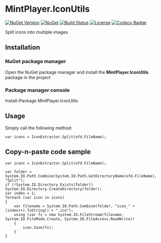 # MintPlayer.IconUtils
[![NuGet Version](https://img.shields.io/nuget/v/MintPlayer.IconUtils.svg?style=flat)](https://www.nuget.org/packages/MintPlayer.IconUtils)
[![NuGet](https://img.shields.io/nuget/dt/MintPlayer.IconUtils.svg?style=flat)](https://www.nuget.org/packages/MintPlayer.IconUtils)
[![Build Status](https://travis-ci.org/MintPlayer/MintPlayer.IconUtils.svg?branch=master)](https://travis-ci.org/MintPlayer/MintPlayer.IconUtils)
[![License](https://img.shields.io/badge/License-Apache%202.0-green.svg)](https://opensource.org/licenses/Apache-2.0)
[![Codacy Badge](https://app.codacy.com/project/badge/Grade/a3bb5690a393441cadbe6a119f6ecd9f)](https://www.codacy.com/gh/MintPlayer/MintPlayer.IconUtils?utm_source=github.com&amp;utm_medium=referral&amp;utm_content=MintPlayer/MintPlayer.IconUtils&amp;utm_campaign=Badge_Grade)

Split icons into multiple images
## Installation
### NuGet package manager
Open the NuGet package manager and install the **MintPlayer.IconUtils** package in the project
### Package manager console
Install-Package MintPlayer.IconUtils
## Usage
Simply call the following method:

    var icons = IconExtractor.Split(ofd.FileName);

## Copy-n-paste code sample

    var icons = IconExtractor.Split(ofd.FileName);

    var folder = System.IO.Path.Combine(System.IO.Path.GetDirectoryName(ofd.FileName), "Split");
    if (!System.IO.Directory.Exists(folder)) System.IO.Directory.CreateDirectory(folder);
    var index = 1;
    foreach (var icon in icons)
    {
        var filename = System.IO.Path.Combine(folder, "icon_" + (index++).ToString() + ".ico");
        using (var fs = new System.IO.FileStream(filename, System.IO.FileMode.Create, System.IO.FileAccess.ReadWrite))
        {
            icon.Save(fs);
        }
    }
